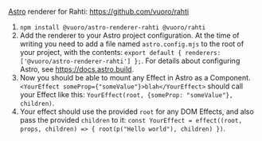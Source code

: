 [Astro](https://astro.build) renderer for Rahti: https://github.com/vuoro/rahti

1. `npm install @vuoro/astro-renderer-rahti @vuoro/rahti`
2. Add the renderer to your Astro project configuration. At the time of writing you need to add a file named `astro.config.mjs` to the root of your project, with the contents: `export default { renderers: ['@vuoro/astro-renderer-rahti'] };`. For details about configuring Astro, see <https://docs.astro.build>.
3. Now you should be able to mount any Effect in Astro as a Component. `<YourEffect someProp={"someValue"}>blah</YourEffect>` should call your Effect like this: `YourEffect(root, {someProp: "someValue"}, children)`.
4. Your effect should use the provided `root` for any DOM Effects, and also pass the provided `children` to it: `const YourEffect = effect((root, props, children) => { root(p("Hello world"), children) })`.
